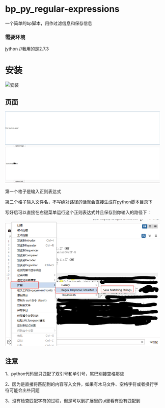 # bp_py_regular-expressions
 一个简单的bp脚本，用作过滤信息和保存信息

### 需要环境

jython	//我用的是2.7.3

# 安装

![安装](D:\Desktop\git\bp_py_regular-expressions\images\0.jpg)

## 页面

![插件长相](images/1.jpg)

第一个格子是输入正则表达式

第二个格子输入文件名，不写绝对路径的话就会直接生成在python脚本目录下

写好后可以直接在右键菜单运行这个正则表达式并且保存到你输入的路径下：

![使用方法](images/2.png)

## 注意

1、python代码里只匹配了双引号和单引号，尾巴别接空格那些

2、因为是直接将匹配到的内容写入文件，如果有木马文件、空格字符或者换行字符可能会出些问题

3、没有检查匹配字符的过程，但是可以到扩展里的ui里看有没有匹配到
